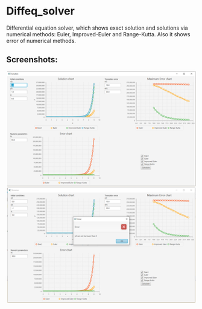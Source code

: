 # Diffeq_solver
Differential equation solver, which shows exact solution and solutions via numerical methods: Euler, Improved-Euler and Range-Kutta. Also it shows error of numerical methods.

## Screenshots:

<p align="center">
  <img src="/screenshot_1.jpg" width="500"/>
  <img src="/screenshot_2.jpg" width="500"/>
</p>
